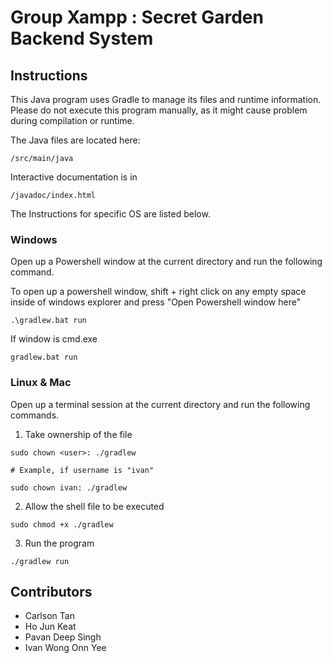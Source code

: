 # Group Xampp : Secret Garden Backend System

## Instructions

This Java program uses Gradle to manage its files and runtime information. Please do not execute this program manually,
as it might cause problem during compilation or runtime.

The Java files are located here:

```shell
/src/main/java
```

Interactive documentation is in

```shell
/javadoc/index.html
```

The Instructions for specific OS are listed below.

### Windows

Open up a Powershell window at the current directory and run the following command.

To open up a powershell window, shift + right click on any empty space inside of windows explorer and press "Open Powershell window here"
```shell
.\gradlew.bat run
```

If window is cmd.exe

```shell
gradlew.bat run
```

### Linux & Mac

Open up a terminal session at the current directory and run the following commands.

1. Take ownership of the file

```shell
sudo chown <user>: ./gradlew

# Example, if username is "ivan"

sudo chown ivan: ./gradlew
```

2. Allow the shell file to be executed

```shell
sudo chmod +x ./gradlew
```

3. Run the program

```
./gradlew run
```

## Contributors

- Carlson Tan
- Ho Jun Keat
- Pavan Deep Singh
- Ivan Wong Onn Yee
